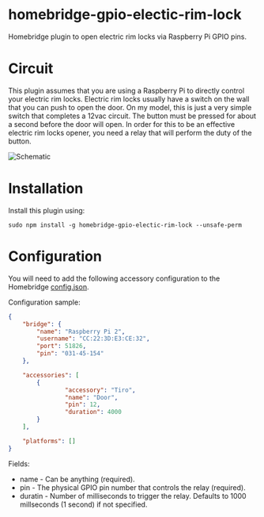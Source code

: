 # homebridge-gpio-electic-rim-lock
Homebridge plugin to open electric rim locks via Raspberry Pi GPIO pins.

# Circuit

This plugin assumes that you are using a Raspberry Pi to directly control your electric rim locks. Electric rim locks usually have a switch on the wall that you can push to open the door. On my model, this is just a very simple switch that completes a 12vac circuit. The button must be pressed for about a second before the door will open. In order for this to be an effective electric rim locks opener, you need a relay that will perform the duty of the button.

![Schematic](https://github.com/roberto-montanari/homebridge-gpio-electic-rim-lock/blob/master/images/circuit.png?raw=true)

# Installation

Install this plugin using: 
```
sudo npm install -g homebridge-gpio-electic-rim-lock --unsafe-perm
```


# Configuration

You will need to add the following accessory configuration to the Homebridge [config.json](https://github.com/nfarina/homebridge/blob/master/config-sample.json).

Configuration sample:

```JSON
{
    "bridge": {
        "name": "Raspberry Pi 2",
        "username": "CC:22:3D:E3:CE:32",
        "port": 51826,
        "pin": "031-45-154"
    },

    "accessories": [
        {
                "accessory": "Tiro",
                "name": "Door",
                "pin": 12,
                "duration": 4000
        }
    ],

    "platforms": []
}

```

Fields: 

* name - Can be anything (required).
* pin - The physical GPIO pin number that controls the relay (required).
* duratin - Number of milliseconds to trigger the relay. Defaults to 1000 millseconds (1 second) if not specified.
